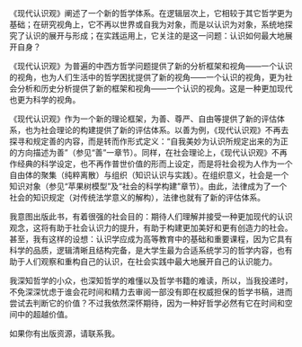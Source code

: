 《现代认识观》阐述了一个新的哲学体系。在逻辑层次上，它相较于其它哲学更为基础；在研究视角上，它不再以世界或自我为对象，而是以认识为对象，系统地探究了认识的展开与形成；在实践运用上，它关注的是这一问题：认识如何最大地展开自身？ 

《现代认识观》为普遍的中西方哲学问题提供了新的分析框架和视角——一个认识的视角，也为人们生活中的哲学困扰提供了新的视角——一个认识的视角，更为社会分析和历史分析提供了新的框架和视角——一个认识的视角。这是一种更加现代也更为科学的视角。

《现代认识观》作为一个新的理论框架，为善、尊严、自由等提供了新的评估体系，也为社会理论的构建提供了新的评估体系。以善为例，《现代认识观》不再去探寻和规定善的内容，而是转而作形式定义：“自我美妙为认识所规定出来的为正的方向描述为善”（参见“善”一章节）。同样，在社会理论上，《现代认识观》不再作经典的科学设定，也不再作普世价值的形而上设定，而是将社会视为人作为一个自由体的聚集（纯粹离散）与组织（知识认识与实践）。在组织意义，社会是一个知识对象（参见“苹果树模型”及“社会的科学构建”章节）。由此，法律成为了一个社会的知识规定（对传统法学意义的解构），法律也就有了新的评估体系。

我意图出版此书，有着很强的社会目的：期待人们理解并接受一种更加现代的认识观念，这将有助于社会认识力的提升，有助于构建更加美好和更有创造力的社会。甚至，我有这样的设想：认识学应成为高等教育中的基础和重要课程，因为它具有科学的品质，逻辑清晰且结构完备，是大学生最为合适系统学习的哲学内容，也有助于人们观察和重构自己的认识，在社会实践中最大地展开自己的认识能力。

我深知哲学的小众，也深知哲学的难懂以及哲学书籍的难读，所以，当我投递时，不免深深忧虑于谁会花时间和精力去审阅一部没有即在权威担保的哲学书稿，进而尝试去判断它的价值？不过我依然深怀期待，因为一种好哲学必然有它在时间和空间中的超越价值。

如果你有出版资源，请联系我。
